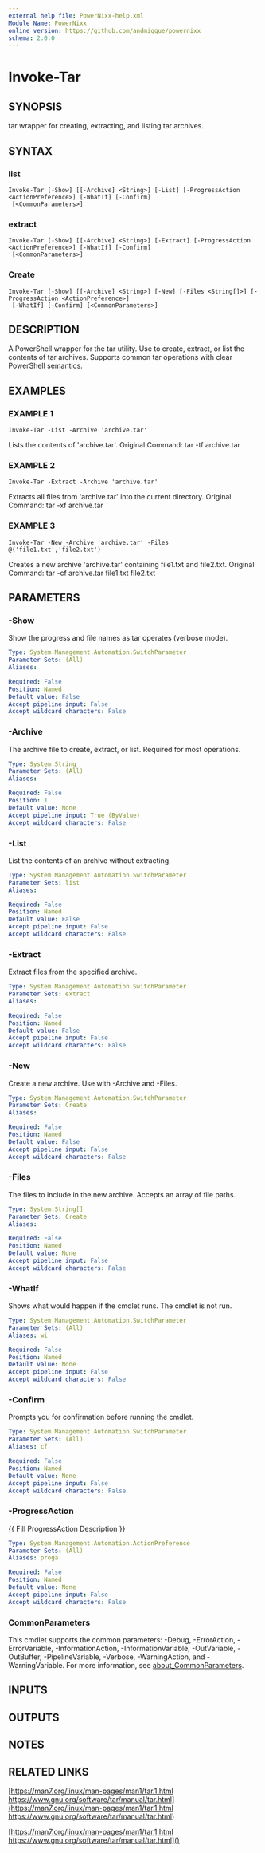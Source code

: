 ```yaml
---
external help file: PowerNixx-help.xml
Module Name: PowerNixx
online version: https://github.com/andmigque/powernixx
schema: 2.0.0
---
```


# Invoke-Tar

## SYNOPSIS
tar wrapper for creating, extracting, and listing tar archives.

## SYNTAX

### list
```
Invoke-Tar [-Show] [[-Archive] <String>] [-List] [-ProgressAction <ActionPreference>] [-WhatIf] [-Confirm]
 [<CommonParameters>]
```

### extract
```
Invoke-Tar [-Show] [[-Archive] <String>] [-Extract] [-ProgressAction <ActionPreference>] [-WhatIf] [-Confirm]
 [<CommonParameters>]
```

### Create
```
Invoke-Tar [-Show] [[-Archive] <String>] [-New] [-Files <String[]>] [-ProgressAction <ActionPreference>]
 [-WhatIf] [-Confirm] [<CommonParameters>]
```

## DESCRIPTION
A PowerShell wrapper for the tar utility.
Use to create, extract, or list the contents of tar archives.
Supports common tar operations with clear PowerShell semantics.

## EXAMPLES

### EXAMPLE 1
```
Invoke-Tar -List -Archive 'archive.tar'
```

Lists the contents of 'archive.tar'.
Original Command: tar -tf archive.tar

### EXAMPLE 2
```
Invoke-Tar -Extract -Archive 'archive.tar'
```

Extracts all files from 'archive.tar' into the current directory.
Original Command: tar -xf archive.tar

### EXAMPLE 3
```
Invoke-Tar -New -Archive 'archive.tar' -Files @('file1.txt','file2.txt')
```

Creates a new archive 'archive.tar' containing file1.txt and file2.txt.
Original Command: tar -cf archive.tar file1.txt file2.txt

## PARAMETERS

### -Show
Show the progress and file names as tar operates (verbose mode).

```yaml
Type: System.Management.Automation.SwitchParameter
Parameter Sets: (All)
Aliases:

Required: False
Position: Named
Default value: False
Accept pipeline input: False
Accept wildcard characters: False
```

### -Archive
The archive file to create, extract, or list.
Required for most operations.

```yaml
Type: System.String
Parameter Sets: (All)
Aliases:

Required: False
Position: 1
Default value: None
Accept pipeline input: True (ByValue)
Accept wildcard characters: False
```

### -List
List the contents of an archive without extracting.

```yaml
Type: System.Management.Automation.SwitchParameter
Parameter Sets: list
Aliases:

Required: False
Position: Named
Default value: False
Accept pipeline input: False
Accept wildcard characters: False
```

### -Extract
Extract files from the specified archive.

```yaml
Type: System.Management.Automation.SwitchParameter
Parameter Sets: extract
Aliases:

Required: False
Position: Named
Default value: False
Accept pipeline input: False
Accept wildcard characters: False
```

### -New
Create a new archive.
Use with -Archive and -Files.

```yaml
Type: System.Management.Automation.SwitchParameter
Parameter Sets: Create
Aliases:

Required: False
Position: Named
Default value: False
Accept pipeline input: False
Accept wildcard characters: False
```

### -Files
The files to include in the new archive.
Accepts an array of file paths.

```yaml
Type: System.String[]
Parameter Sets: Create
Aliases:

Required: False
Position: Named
Default value: None
Accept pipeline input: False
Accept wildcard characters: False
```

### -WhatIf
Shows what would happen if the cmdlet runs.
The cmdlet is not run.

```yaml
Type: System.Management.Automation.SwitchParameter
Parameter Sets: (All)
Aliases: wi

Required: False
Position: Named
Default value: None
Accept pipeline input: False
Accept wildcard characters: False
```

### -Confirm
Prompts you for confirmation before running the cmdlet.

```yaml
Type: System.Management.Automation.SwitchParameter
Parameter Sets: (All)
Aliases: cf

Required: False
Position: Named
Default value: None
Accept pipeline input: False
Accept wildcard characters: False
```

### -ProgressAction
{{ Fill ProgressAction Description }}

```yaml
Type: System.Management.Automation.ActionPreference
Parameter Sets: (All)
Aliases: proga

Required: False
Position: Named
Default value: None
Accept pipeline input: False
Accept wildcard characters: False
```

### CommonParameters
This cmdlet supports the common parameters: -Debug, -ErrorAction, -ErrorVariable, -InformationAction, -InformationVariable, -OutVariable, -OutBuffer, -PipelineVariable, -Verbose, -WarningAction, and -WarningVariable. For more information, see [about_CommonParameters](http://go.microsoft.com/fwlink/?LinkID=113216).

## INPUTS

## OUTPUTS

## NOTES

## RELATED LINKS

[https://man7.org/linux/man-pages/man1/tar.1.html
https://www.gnu.org/software/tar/manual/tar.html](https://man7.org/linux/man-pages/man1/tar.1.html
https://www.gnu.org/software/tar/manual/tar.html)

[https://man7.org/linux/man-pages/man1/tar.1.html
https://www.gnu.org/software/tar/manual/tar.html]()

